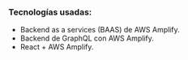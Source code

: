 ### Tecnologías usadas:

- Backend as a services (BAAS) de AWS Amplify.
- Backend de GraphQL con AWS Amplify.
- React + AWS Amplify.